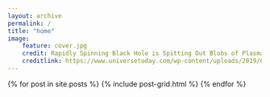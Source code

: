 ```yaml
---
layout: archive
permalink: /
title: "home"
image: 
    feature: cover.jpg
    credit: Rapidly Spinning Black Hole is Spitting Out Blobs of Plasma
    creditlink: https://www.universetoday.com/wp-content/uploads/2019/04/BH-Plasma-Blobs-580x326.png
---
```


<div class="tiles">
{% for post in site.posts %}
	{% include post-grid.html %}
{% endfor %}
</div><!-- /.tiles -->
